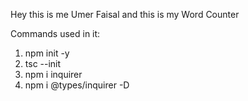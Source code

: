 Hey this is me Umer Faisal and this is my Word Counter

Commands used in it:

1. npm init -y
2. tsc --init
3. npm i inquirer
4. npm i @types/inquirer -D
